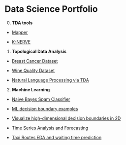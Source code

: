 # Data Science Portfolio
0. **TDA tools**
  * [Mapper](https://github.com/romiebanerjee/TDAmapper)
  
  * [K-NERVE](https://github.com/romiebanerjee/k-nerve)

1. **Topological Data Analysis**
  
  * [Breast Cancer Dataset](https://github.com/romiebanerjee/Portfolio-/blob/master/Breast_Cancer_TDA.ipynb)

  * [Wine Quality Dataset](https://github.com/romiebanerjee/Data-Science-Portfolio/blob/master/Wine_quality_red.ipynb)
  * [Natural Language Processing via TDA](https://github.com/romiebanerjee/Data-Science-Portfolio/blob/master/NLP_TDA.ipynb)

2. **Machine Learning** 

  * [Naive Bayes Spam Classifier](https://github.com/romiebanerjee/Data-Science-Portfolio/blob/master/Spam_classifier.ipynb)

  * [ML decision boundary examples](https://github.com/romiebanerjee/Data-Science-Portfolio/blob/master/ML_decision_boundary.ipynb)
  
  * [Visualize high-dimensional decision boundaries in 2D](https://github.com/romiebanerjee/Data-Science-Portfolio/blob/master/Voronoi_tesellation.ipynb)
  
  * [Time Series Analysis and Forecasting](https://github.com/romiebanerjee/Data-Science-Portfolio/blob/master/tsa_forecasting_models.ipynb)
  
  * [Taxi Routes EDA and waiting time prediction](https://github.com/romiebanerjee/Data-Science-Portfolio/blob/master/Quito_taxi_data.ipynb)
